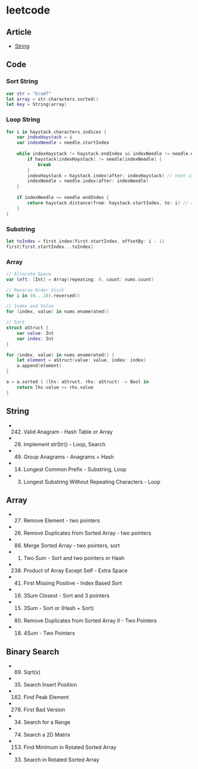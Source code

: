 # leetcode

## Article
* [String][1]

## Code

### Sort String

```swift
var str = "bcadf"
let array = str.characters.sorted()
let key = String(array)
```

### Loop String

```swift
for i in haystack.characters.indices {
    var indexHaystack = i
    var indexNeedle = needle.startIndex
    
    while indexHaystack != haystack.endIndex && indexNeedle != needle.endIndex {
        if haystack[indexHaystack] != needle[indexNeedle] {
            break
        }
        indexHaystack = haystack.index(after: indexHaystack) // next index
        indexNeedle = needle.index(after: indexNeedle)
    }
    
    if indexNeedle == needle.endIndex {
        return haystack.distance(from: haystack.startIndex, to: i) // return index by Int type
    }
}
```

### Substring
```swift
let toIndex = first.index(first.startIndex, offsetBy: i - 1)
first[first.startIndex...toIndex]
```

### Array
```swift
// Allocate Space
var left: [Int] = Array(repeating: 0, count: nums.count)

// Reverse Order Visit
for i in (0...10).reversed()

// Index and Value
for (index, value) in nums.enumerated()

// Sort
struct aStruct {
    var value: Int
    var index: Int
}

for (index, value) in nums.enumerated() {
    let element = aStruct(value: value, index: index)
    a.append(element)
}

a = a.sorted { (lhs: aStruct, rhs: aStruct) -> Bool in
    return lhs.value <= rhs.value
}
```

## String
* 242. Valid Anagram - Hash Table or Array
* 28. Implement strStr() - Loop, Search
* 49. Group Anagrams - Anagrams + Hash 
* 14. Longest Common Prefix - Substring, Loop
* 3. Longest Substring Without Repeating Characters - Loop

## Array
* 27. Remove Element - two pointers
* 26. Remove Duplicates from Sorted Array - two pointers
* 88. Merge Sorted Array - two pointers, sort
* 1. Two Sum - Sort and two pointers or Hash
* 238. Product of Array Except Self - Extra Space
* 41. First Missing Positive - Index Based Sort
* 16. 3Sum Closest - Sort and 3 pointers
* 15. 3Sum - Sort or (Hash + Sort)
* 80. Remove Duplicates from Sorted Array II - Two Pointers
* 18. 4Sum - Two Pointers

## Binary Search
* 69. Sqrt(x)
* 35. Search Insert Position
* 162. Find Peak Element
* 278. First Bad Version
* 34. Search for a Range
* 74. Search a 2D Matrix
* 153. Find Minimum in Rotated Sorted Array
* 33. Search in Rotated Sorted Array

[1]:	https://oleb.net/blog/2016/08/swift-3-strings/
